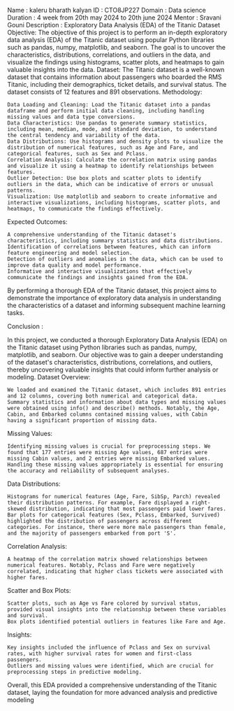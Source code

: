 Name : kaleru bharath kalyan
ID   : CTO8JP227
Domain : Data science
Duration : 4 week from 20th may 2024 to 20th june 2024
Mentor  : Sravani Gouni
Description : 
Exploratory Data Analysis (EDA) of the Titanic Dataset
Objective: The objective of this project is to perform an in-depth exploratory data analysis (EDA) of the Titanic dataset using popular Python libraries such as pandas, numpy, matplotlib, and seaborn. The goal is to uncover the characteristics, distributions, correlations, and outliers in the data, and visualize the findings using histograms, scatter plots, and heatmaps to gain valuable insights into the data.
Dataset: The Titanic dataset is a well-known dataset that contains information about passengers who boarded the RMS Titanic, including their demographics, ticket details, and survival status. The dataset consists of 12 features and 891 observations.
Methodology:

    Data Loading and Cleaning: Load the Titanic dataset into a pandas dataframe and perform initial data cleaning, including handling missing values and data type conversions.
    Data Characteristics: Use pandas to generate summary statistics, including mean, median, mode, and standard deviation, to understand the central tendency and variability of the data.
    Data Distributions: Use histograms and density plots to visualize the distribution of numerical features, such as Age and Fare, and categorical features, such as Sex and Pclass.
    Correlation Analysis: Calculate the correlation matrix using pandas and visualize it using a heatmap to identify relationships between features.
    Outlier Detection: Use box plots and scatter plots to identify outliers in the data, which can be indicative of errors or unusual patterns.
    Visualization: Use matplotlib and seaborn to create informative and interactive visualizations, including histograms, scatter plots, and heatmaps, to communicate the findings effectively.

Expected Outcomes:

    A comprehensive understanding of the Titanic dataset's characteristics, including summary statistics and data distributions.
    Identification of correlations between features, which can inform feature engineering and model selection.
    Detection of outliers and anomalies in the data, which can be used to improve data quality and model performance.
    Informative and interactive visualizations that effectively communicate the findings and insights gained from the EDA.

By performing a thorough EDA of the Titanic dataset, this project aims to demonstrate the importance of exploratory data analysis in understanding the characteristics of a dataset and informing subsequent machine learning tasks.

Conclusion :

In this project, we conducted a thorough Exploratory Data Analysis (EDA) on the Titanic dataset using Python libraries such as pandas, numpy, matplotlib, and seaborn. Our objective was to gain a deeper understanding of the dataset's characteristics, distributions, correlations, and outliers, thereby uncovering valuable insights that could inform further analysis or modeling.
Dataset Overview:

    We loaded and examined the Titanic dataset, which includes 891 entries and 12 columns, covering both numerical and categorical data.
    Summary statistics and information about data types and missing values were obtained using info() and describe() methods. Notably, the Age, Cabin, and Embarked columns contained missing values, with Cabin having a significant proportion of missing data.

Missing Values:

    Identifying missing values is crucial for preprocessing steps. We found that 177 entries were missing Age values, 687 entries were missing Cabin values, and 2 entries were missing Embarked values. Handling these missing values appropriately is essential for ensuring the accuracy and reliability of subsequent analyses.

Data Distributions:

    Histograms for numerical features (Age, Fare, SibSp, Parch) revealed their distribution patterns. For example, Fare displayed a right-skewed distribution, indicating that most passengers paid lower fares.
    Bar plots for categorical features (Sex, Pclass, Embarked, Survived) highlighted the distribution of passengers across different categories. For instance, there were more male passengers than female, and the majority of passengers embarked from port 'S'.

Correlation Analysis:

    A heatmap of the correlation matrix showed relationships between numerical features. Notably, Pclass and Fare were negatively correlated, indicating that higher class tickets were associated with higher fares.

Scatter and Box Plots:

    Scatter plots, such as Age vs Fare colored by survival status, provided visual insights into the relationship between these variables and survival.
    Box plots identified potential outliers in features like Fare and Age.

Insights:

    Key insights included the influence of Pclass and Sex on survival rates, with higher survival rates for women and first-class passengers.
    Outliers and missing values were identified, which are crucial for preprocessing steps in predictive modeling.

Overall, this EDA provided a comprehensive understanding of the Titanic dataset, laying the foundation for more advanced analysis and predictive modeling
